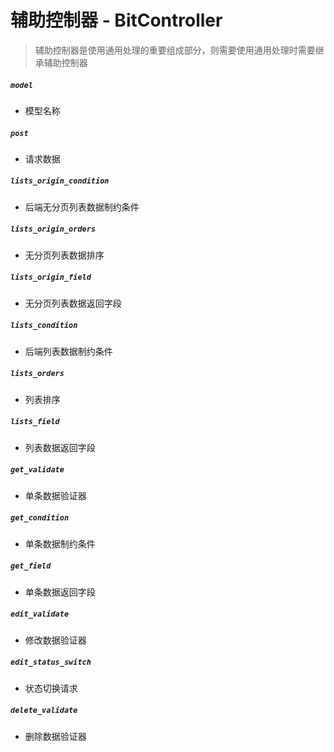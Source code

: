 # 辅助控制器 - BitController

> 辅助控制器是使用通用处理的重要组成部分，则需要使用通用处理时需要继承辅助控制器

##### `model`

- 模型名称

##### `post`

- 请求数据

##### `lists_origin_condition`

- 后端无分页列表数据制约条件

##### `lists_origin_orders`

- 无分页列表数据排序

##### `lists_origin_field`

- 无分页列表数据返回字段

##### `lists_condition`

- 后端列表数据制约条件

##### `lists_orders`

- 列表排序

##### `lists_field`

- 列表数据返回字段

##### `get_validate`

- 单条数据验证器

##### `get_condition`

- 单条数据制约条件

##### `get_field`

- 单条数据返回字段

##### `edit_validate`

- 修改数据验证器

##### `edit_status_switch`

- 状态切换请求

##### `delete_validate`

- 删除数据验证器